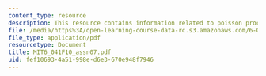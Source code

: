 ```yaml
---
content_type: resource
description: This resource contains information related to poisson process.
file: /media/https%3A/open-learning-course-data-rc.s3.amazonaws.com/6-041-probabilistic-systems-analysis-and-applied-probability-fall-2010/fef106934a51998ed6e3670e948f7946_MIT6_041F10_assn07.pdf
file_type: application/pdf
resourcetype: Document
title: MIT6_041F10_assn07.pdf
uid: fef10693-4a51-998e-d6e3-670e948f7946
---
```

